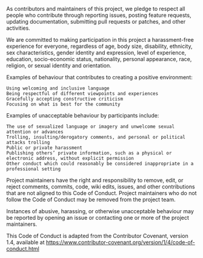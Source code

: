 As contributors and maintainers of this project, we pledge to respect all people who contribute through reporting issues, posting feature requests, updating documentation, submitting pull requests or patches, and other activities.

We are committed to making participation in this project a harassment-free experience for everyone, regardless of age, body size, disability, ethnicity, sex characteristics, gender identity and expression, level of experience, education, socio-economic status, nationality, personal appearance, race, religion, or sexual identity and orientation.

Examples of behaviour that contributes to creating a positive environment:

    Using welcoming and inclusive language
    Being respectful of different viewpoints and experiences
    Gracefully accepting constructive criticism
    Focusing on what is best for the community

Examples of unacceptable behaviour by participants include:

    The use of sexualized language or imagery and unwelcome sexual attention or advances
    Trolling, insulting/derogatory comments, and personal or political attacks trolling
    Public or private harassment
    Publishing others’ private information, such as a physical or electronic address, without explicit permission
    Other conduct which could reasonably be considered inappropriate in a professional setting

Project maintainers have the right and responsibility to remove, edit, or reject comments, commits, code, wiki edits, issues, and other contributions that are not aligned to this Code of Conduct. Project maintainers who do not follow the Code of Conduct may be removed from the project team.

Instances of abusive, harassing, or otherwise unacceptable behaviour may be reported by opening an issue or contacting one or more of the project maintainers.

This Code of Conduct is adapted from the Contributor Covenant, version 1.4, available at https://www.contributor-covenant.org/version/1/4/code-of-conduct.html
